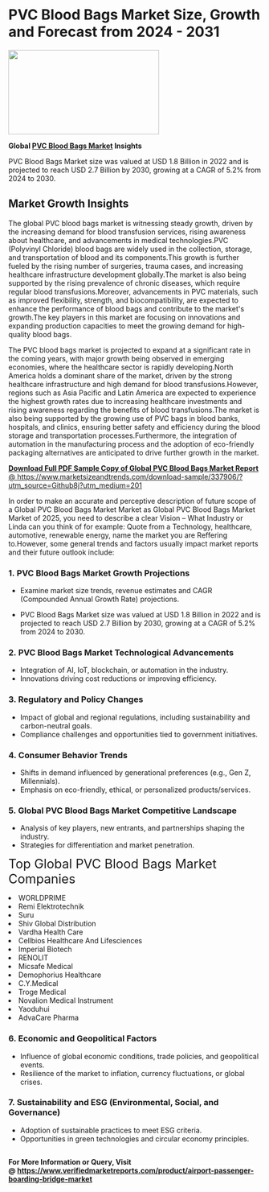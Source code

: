 <H1>PVC Blood Bags Market Size, Growth and Forecast from 2024 - 2031</H1><img class="aligncenter size-medium wp-image-584254" src="https://thirdeyenews.in/wp-content/uploads/2024/09/Global-Market-Research-300x168.jpeg" alt="" width="300" height="168" /><p><strong>Global&nbsp;<a href="https://www.marketsizeandtrends.com/download-sample/337906/?utm_source=Github8j?utm_medium=201">PVC Blood Bags Market</a> Insights</strong></p><p>PVC Blood Bags Market size was valued at USD 1.8 Billion in 2022 and is projected to reach USD 2.7 Billion by 2030, growing at a CAGR of 5.2% from 2024 to 2030.</p><p><h2>Market Growth Insights</h2> <p>The global PVC blood bags market is witnessing steady growth, driven by the increasing demand for blood transfusion services, rising awareness about healthcare, and advancements in medical technologies.PVC (Polyvinyl Chloride) blood bags are widely used in the collection, storage, and transportation of blood and its components.This growth is further fueled by the rising number of surgeries, trauma cases, and increasing healthcare infrastructure development globally.The market is also being supported by the rising prevalence of chronic diseases, which require regular blood transfusions.Moreover, advancements in PVC materials, such as improved flexibility, strength, and biocompatibility, are expected to enhance the performance of blood bags and contribute to the market's growth.The key players in this market are focusing on innovations and expanding production capacities to meet the growing demand for high-quality blood bags.<br><a href="download_link_here"></a></p> <p>The PVC blood bags market is projected to expand at a significant rate in the coming years, with major growth being observed in emerging economies, where the healthcare sector is rapidly developing.North America holds a dominant share of the market, driven by the strong healthcare infrastructure and high demand for blood transfusions.However, regions such as Asia Pacific and Latin America are expected to experience the highest growth rates due to increasing healthcare investments and rising awareness regarding the benefits of blood transfusions.The market is also being supported by the growing use of PVC bags in blood banks, hospitals, and clinics, ensuring better safety and efficiency during the blood storage and transportation processes.Furthermore, the integration of automation in the manufacturing process and the adoption of eco-friendly packaging alternatives are anticipated to drive further growth in the market.<br><a href="get_more_link_here"></p><p><span class=""><strong>Download Full PDF Sample Copy of Global PVC Blood Bags Market Report</strong> @ <a href="https://www.marketsizeandtrends.com/download-sample/337906/?utm_source=Github8j?utm_medium=201" target="_blank">https://www.marketsizeandtrends.com/download-sample/337906/?utm_source=Github8j?utm_medium=201</a></span></p><p>In order to make an accurate and perceptive description of future scope of a Global&nbsp;PVC Blood Bags Market Market as Global&nbsp;PVC Blood Bags Market Market of 2025, you need to describe a clear Vision &ndash; What Industry or Linda can you think of for example: Quote from a Technology, healthcare, automotive, renewable energy, name the market you are Reffering to.However, some general trends and factors usually impact market reports and their future outlook include:</p><h3>1.&nbsp;<strong>PVC Blood Bags Market Growth Projections</strong></h3><ul><li>Examine market size trends, revenue estimates and CAGR (Compounded Annual Growth Rate) projections.</li><li><p>PVC Blood Bags Market size was valued at USD 1.8 Billion in 2022 and is projected to reach USD 2.7 Billion by 2030, growing at a CAGR of 5.2% from 2024 to 2030.</p></li></ul><h3>2.&nbsp;<strong>PVC Blood Bags Market Technological Advancements</strong></h3><ul><li>Integration of AI, IoT, blockchain, or automation in the industry.</li><li>Innovations driving cost reductions or improving efficiency.</li></ul><h3>3.&nbsp;<strong>Regulatory and Policy Changes</strong></h3><ul><li>Impact of global and regional regulations, including sustainability and carbon-neutral goals.</li><li>Compliance challenges and opportunities tied to government initiatives.</li></ul><h3>4.&nbsp;<strong>Consumer Behavior Trends</strong></h3><ul><li>Shifts in demand influenced by generational preferences (e.g., Gen Z, Millennials).</li><li>Emphasis on eco-friendly, ethical, or personalized products/services.</li></ul><h3>5.&nbsp;<strong>Global PVC Blood Bags Market Competitive Landscape</strong></h3><ul><li>Analysis of key players, new entrants, and partnerships shaping the industry.</li><li>Strategies for differentiation and market penetration.</li></ul><p data-pm-slice="1 1 []"><span style="color: inherit; font-family: inherit; font-size: 25px;">Top Global PVC Blood Bags Market Companies</span></p><div class="" data-test-id=""><p><li>WORLDPRIME</li><li> Remi Elektrotechnik</li><li> Suru</li><li> Shiv Global Distribution</li><li> Vardha Health Care</li><li> Cellbios Healthcare And Lifesciences</li><li> Imperial Biotech</li><li> RENOLIT</li><li> Micsafe Medical</li><li> Demophorius Healthcare</li><li> C.Y.Medical</li><li> Troge Medical</li><li> Novalion Medical Instrument</li><li> Yaoduhui</li><li> AdvaCare Pharma</li></p></div><h3>6.&nbsp;<strong>Economic and Geopolitical Factors</strong></h3><ul><li>Influence of global economic conditions, trade policies, and geopolitical events.</li><li>Resilience of the market to inflation, currency fluctuations, or global crises.</li></ul><h3>7.&nbsp;<strong>Sustainability and ESG (Environmental, Social, and Governance)</strong></h3><ul><li>Adoption of sustainable practices to meet ESG criteria.</li><li>Opportunities in green technologies and circular economy principles.</li></ul><h2><strong style="font-size: 14px;">For More Information or Query, Visit @&nbsp;</strong><a style="background-color: #ffffff; font-size: 14px;" href="https://www.marketsizeandtrends.com/report/pvc-blood-bags-market/" target="_blank">https://www.verifiedmarketreports.com/product/airport-passenger-boarding-bridge-market</a></h2>